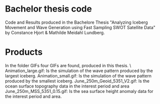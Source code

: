 # Bachelor thesis code
Code and Results produced in the Bachelore Thesis "Analyzing Iceberg Movement and Wave Generation using Fast Sampling SWOT Satellite Data" by Constance Hjort & Mathilde Meidahl Lundberg. 

# Products
In the folder GIFs four GIFs are found, produced in this thesis. \\
Animation_large.gif: Is the simulation of the wave pattern produced by the largest iceberg.
Animation_small.gif: Is the simulation of the wave pattern produced by the smallest iceberg.
June_250m_Geoid_5351_V2.gif: Is the ocean surface topography data in the interest period and area
June_250m_MSS_5351_0.15.gif: Is the sea surface height anomaly data for the interest period and area.




